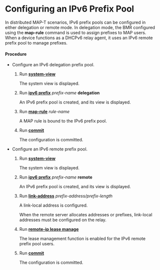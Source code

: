 Configuring an IPv6 Prefix Pool
===============================

In distributed MAP-T scenarios, IPv6 prefix pools can be configured in either delegation or remote mode. In delegation mode, the BMR configured using the **map-rule** command is used to assign prefixes to MAP users. When a device functions as a DHCPv6 relay agent, it uses an IPv6 remote prefix pool to manage prefixes.

#### Procedure

* Configure an IPv6 delegation prefix pool.
  1. Run [**system-view**](cmdqueryname=system-view)
     
     
     
     The system view is displayed.
  2. Run [**ipv6 prefix**](cmdqueryname=ipv6+prefix) *prefix-name* **delegation**
     
     
     
     An IPv6 prefix pool is created, and its view is displayed.
  3. Run [**map-rule**](cmdqueryname=map-rule) *rule-name*
     
     
     
     A MAP rule is bound to the IPv6 prefix pool.
  4. Run [**commit**](cmdqueryname=commit)
     
     
     
     The configuration is committed.
* Configure an IPv6 remote prefix pool.
  1. Run [**system-view**](cmdqueryname=system-view)
     
     
     
     The system view is displayed.
  2. Run [**ipv6 prefix**](cmdqueryname=ipv6+prefix) *prefix-name* **remote**
     
     
     
     An IPv6 prefix pool is created, and its view is displayed.
  3. Run [**link-address**](cmdqueryname=link-address) *prefix-address/prefix-length*
     
     
     
     A link-local address is configured.
     
     
     
     When the remote server allocates addresses or prefixes, link-local addresses must be configured on the relay.
  4. Run [**remote-ip lease manage**](cmdqueryname=remote-ip+lease+manage)
     
     
     
     The lease management function is enabled for the IPv6 remote prefix pool users.
  5. Run [**commit**](cmdqueryname=commit)
     
     
     
     The configuration is committed.